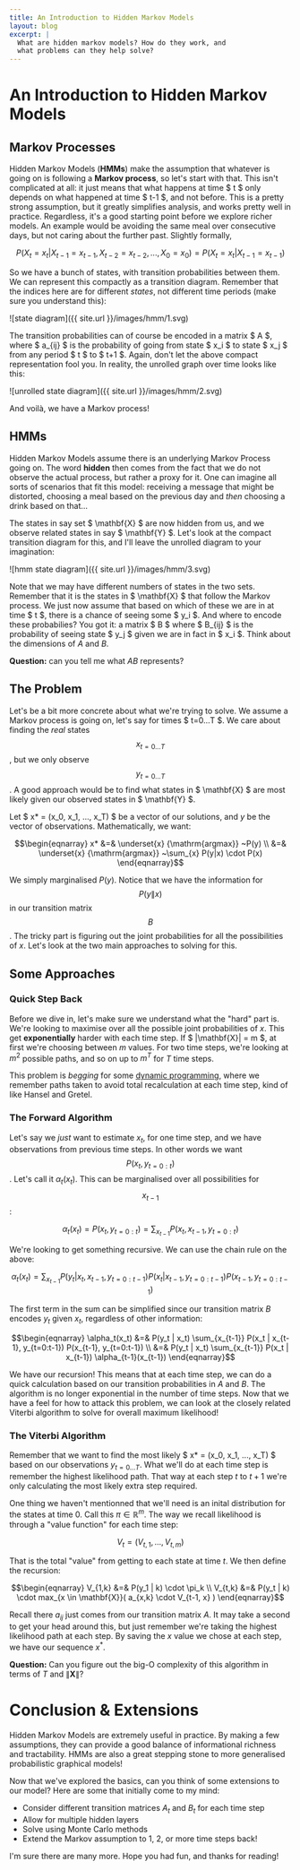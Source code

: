 ```yaml
---
title: An Introduction to Hidden Markov Models
layout: blog
excerpt: |
  What are hidden markov models? How do they work, and 
  what problems can they help solve?
---
```


# An Introduction to Hidden Markov Models

## Markov Processes

Hidden Markov Models (**HMMs**) make the assumption that whatever is going on is following a **Markov process**, so let's start with that. This isn't complicated at all: it 
just means that what happens at time $ t $ only depends on what happened at time 
$ t-1 $, and not before. This is a pretty strong assumption, but it greatly simplifies 
analysis, and works pretty well in practice. Regardless, it's a good starting point before 
we explore richer models. An example would be avoiding the same meal over consecutive days, but not caring about the further past. Slightly formally,

$$ P(X_t = x_t | X_{t-1}=x_{t-1}, X_{t-2}=x_{t-2}, ..., X_0=x_0) = P(X_t = x_t | X_{t-1}=x_{t-1}) $$

So we have a bunch of states, with transition probabilities between them. We can represent 
this compactly as a transition diagram. Remember that the indices here are for different 
_states_, not different time periods (make sure you understand this):


![state diagram]({{ site.url }}/images/hmm/1.svg)


The transition probabilities can of course be encoded in a matrix $ A $, where 
$ a_{ij} $ is the probability of going from state $ x_i $ to state $ x_j $ from any 
period $ t $ to $ t+1 $. Again, don't let the above compact representation fool you. In reality, the unrolled graph over time looks like this:

![unrolled state diagram]({{ site.url }}/images/hmm/2.svg)

And voilà, we have a Markov process!

## HMMs

Hidden Markov Models assume there is an underlying Markov Process going on. The word 
**hidden** then comes from the fact that we do not observe the actual process, but rather 
a proxy for it. One can imagine all sorts of scenarios that fit this model: receiving a message that might be distorted, choosing a meal based on the previous day and _then_ choosing a drink based on that...

The states in say set $ \mathbf{X} $ are now hidden from us, and we observe related states 
in say $ \mathbf{Y} $. Let's look at the compact transition diagram for this, and I'll leave the unrolled diagram to your imagination:

![hmm state diagram]({{ site.url }}/images/hmm/3.svg)

Note that we may have different numbers of states in the two sets. Remember that it is the states in $ \mathbf{X} $ that follow the Markov process. We just now assume that 
based on which of these we are in at time $ t $, there is a chance of seeing some $ y_i $. 
And where to encode these probabilies? You got it: a matrix $ B $ where $ B_{ij} $ is the probability of seeing state $ y_j $ given we are in fact in $ x_i $. Think about the 
dimensions of $A$ and $B$.

**Question:** can you tell me what $AB$ represents? 

## The Problem

Let's be a bit more concrete about what we're trying to solve. We assume a Markov process 
is going on, let's say for times $ t=0...T $. We care about finding the _real_ states 
$$ x_{t=0...T} $$, but we only observe $$ y_{t=0...T} $$. A good approach would be to find 
what states in $ \mathbf{X} $ are most likely given our observed states in $ \mathbf{Y} $.

Let $ x* = (x_0, x_1, ..., x_T) $ be a vector of our solutions, and $y$ be the vector of 
observations. Mathematically, we want:

$$\begin{eqnarray}
x* &=& \underset{x} {\mathrm{argmax}} ~P(y) \\
&=& \underset{x} {\mathrm{argmax}} ~\sum_{x} P(y|x) \cdot P(x)
\end{eqnarray}$$

We simply marginalised $P(y)$. Notice that we have the information for
$$ P(y\|x) $$ in our transition matrix $$ B $$. The tricky part is figuring out the joint probabilities for all the possibilities of $x$. Let's look at the two main approaches to solving for this.

## Some Approaches

### Quick Step Back

Before we dive in, let's make sure we understand what the "hard" part is. We're looking to 
maximise over all the possible joint probabilities of $x$. This get **exponentially** harder with each time step. If $ |\mathbf{X}| = m $, at first we're choosing between $m$ 
values. For two time steps, we're looking at $m^2$ possible paths, and so on up to $m^T$ for $T$ time steps.

This problem is _begging_ for some [dynamic programming](http://en.wikipedia.org/wiki/Dynamic_programming), where we remember paths taken to avoid total recalculation at each time step, kind of like Hansel and Gretel.

### The Forward Algorithm

Let's say we _just_ want to estimate $x_t$, for one time step, and we have observations from previous time steps. In other words we want $$P(x_t, y_{t=0:t})$$. Let's call it 
$\alpha_t(x_t)$. This can be marginalised over all possibilities for $$x_{t-1}$$:

$$ \alpha_t(x_t) = P(x_t, y_{t=0:t}) = \sum_{x_{t-1}} P(x_t, x_{t-1}, y_{t=0:t}) $$

We're looking to get something recursive. We can use the chain rule on the above:

$$ \alpha_t(x_t) = \sum_{x_{t-1}} P(y_t | x_t, x_{t-1}, y_{t=0:t-1})
P(x_t | x_{t-1}, y_{t=0:t-1}) P(x_{t-1}, y_{t=0:t-1})
 $$

The first term in the sum can be simplified since our transition matrix $B$ encodes $y_t$ 
given $x_t$, regardless of other information:

$$\begin{eqnarray}
\alpha_t(x_t) &=& P(y_t | x_t) \sum_{x_{t-1}} P(x_t | x_{t-1}, y_{t=0:t-1}) P(x_{t-1}, y_{t=0:t-1}) \\
&=& P(y_t | x_t) \sum_{x_{t-1}} P(x_t | x_{t-1}) \alpha_{t-1}(x_{t-1})
\end{eqnarray}$$

We have our recursion! This means that at each time step, we can do a quick calculation 
based on our transition probabilities in $A$ and $B$. The algorithm is no longer exponential in the number of time steps. Now that we have a feel for how to attack this problem, we can look at the closely related Viterbi algorithm to solve for overall maximum likelihood!

### The Viterbi Algorithm

Remember that we want to find the most likely $ x* = (x_0, x_1, ..., x_T) $ based on our observations $y_{t=0...T}$. What we'll do at each time step is remember the highest likelihood path. That way at each step $t$ to $t+1$ we're only calculating the most likely extra step required.

One thing we haven't mentionned that we'll need is an inital distribution for the states at time 0. Call this $\pi \in \mathbb{R}^m$. The way we recall likelihood is through a "value function" for each time step:

$$V_{t} = (V_{t,1}, ..., V_{t,m})$$

That is the total "value" from getting to each state at time $t$. We then define the recursion:

$$\begin{eqnarray}
V_{1,k} &=& P(y_1 | k) \cdot \pi_k \\
V_{t,k} &=& P(y_t | k) \cdot max_{x \in \mathbf{X}}( a_{x,k} \cdot V_{t-1, x} )
\end{eqnarray}$$

Recall there $a_{ij}$ just comes from our transition matrix $A$. It may take a second to get your head around this, but just remember we're taking the highest likelihood path at each step. By saving the $x$ value we chose at each step, we have our sequence $x^*$.

**Question:** Can you figure out the big-O complexity of this algorithm in terms of $T$ and $\|\mathbf{X}\|$?

# Conclusion & Extensions

Hidden Markov Models are extremely useful in practice. By making a few assumptions, they can provide a good balance of informational richness and tractability. HMMs are also a great stepping stone to more generalised probabilistic graphical models!

Now that we've explored the basics, can you think of some extensions to our model? Here are some that initially come to my mind:

- Consider different transition matrices $A_t$ and $B_t$ for each time step
- Allow for multiple hidden layers
- Solve using Monte Carlo methods
- Extend the Markov assumption to 1, 2, or more time steps back!

I'm sure there are many more. Hope you had fun, and thanks for reading!